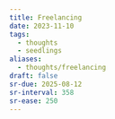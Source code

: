 ```yaml
---
title: Freelancing
date: 2023-11-10
tags:
  - thoughts
  - seedlings
aliases:
  - thoughts/freelancing
draft: false
sr-due: 2025-08-12
sr-interval: 358
sr-ease: 250
---
```

